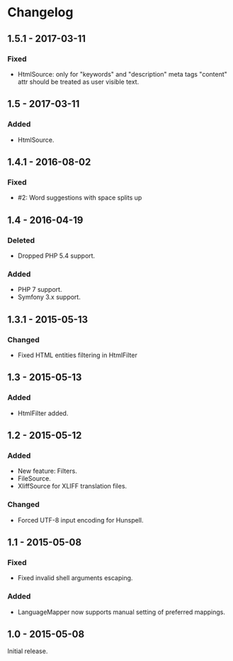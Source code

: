 # Changelog

## 1.5.1 - 2017-03-11

### Fixed

- HtmlSource: only for "keywords" and "description" meta tags "content" attr should be treated as
  user visible text.

## 1.5 - 2017-03-11

### Added

- HtmlSource.

## 1.4.1 - 2016-08-02

### Fixed

- #2: Word suggestions with space splits up


## 1.4 - 2016-04-19

### Deleted

- Dropped PHP 5.4 support.

### Added

- PHP 7 support.
- Symfony 3.x support.


## 1.3.1 - 2015-05-13

### Changed

- Fixed HTML entities filtering in HtmlFilter


## 1.3 - 2015-05-13

### Added

- HtmlFilter added.


## 1.2 - 2015-05-12

### Added

- New feature: Filters.
- FileSource.
- XliffSource for XLIFF translation files.

### Changed

- Forced UTF-8 input encoding for Hunspell.


## 1.1 - 2015-05-08

### Fixed

- Fixed invalid shell arguments escaping.

### Added

- LanguageMapper now supports manual setting of preferred mappings.


## 1.0 - 2015-05-08

Initial release.
